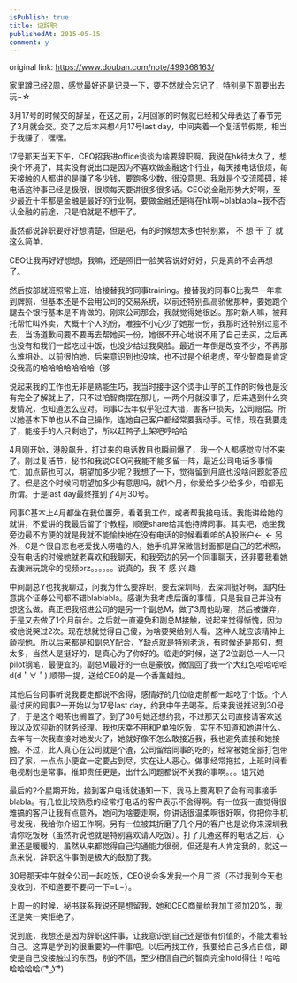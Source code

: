 ```yaml
---
isPublish: true
title: 记辞职
publishedAt: 2015-05-15
comment: y
---
```


original link: https://www.douban.com/note/499368163/

家里蹲已经2周，感觉最好还是记录一下，要不然就会忘记了，特别是下周要出去玩~☆

3月17号的时候交的辞呈，在这之前，2月回家的时候就已经和父母表达了春节完了3月就会交。交了之后本来想4月17号last day，中间夹着一个复活节假期，相当于我赚了，嘿嘿。

17号那天当天下午，CEO招我进office谈谈为啥要辞职啊，我说在hk待太久了，想换个环境了，其实没有说出口是因为不喜欢做金融这个行业，每天接电话很烦，每天接触的人都讲的是赚了多少钱，要跑多少数，很没意思。我就是个交流障碍，接电话这种事已经是极限，很烦每天要讲很多很多话。CEO说金融形势大好啊，至少最近十年都是金融是最好的行业啊，要做金融还是得在hk啊~blablabla~我不否认金融的前途，只是咱就是不想干了。

虽然都说辞职要好好想清楚，但是吧，有的时候想太多也特别累，
不 想 干 了
就这么简单。

CEO让我再好好想想，我嘛，还是照旧一脸笑容说好好好，只是真的不会再想了。

然后按部就班照常上班，给接替我的同事training。接替我的同事C比我早一年拿到牌照，但基本还是不会用公司的交易系统，以前还特别孤高骄傲那种，要她跑个腿去个银行基本是不肯做的。刚来公司那会，我就觉得她很凶。那时新人嘛，被拜托帮忙叫外卖，大概十个人的份，唯独不小心少了她那一份，我那时还特别过意不去，当场道歉问要不要再去帮她买一份，她很不开心地说不用了自己去买，之后再也没有和我们一起吃过中饭，也没少给过我臭脸。最近一年倒是改变不少，不再那么难相处。以前很怕她，后来意识到也没啥，也不过是个纸老虎，至少智商是肯定没我高的哈哈哈哈哈哈哈（够

说起来我的工作也无非是熟能生巧，我当时接手这个烫手山芋的工作的时候也是没有完全了解就上了，只不过咱智商摆在那儿，一两个月就没事了，后来遇到什么突发情况，也知道怎么应对。同事C去年似乎犯过大错，害客户损失，公司赔偿。所以她基本下单也从不自己操作，连她自己客户都经常要我动手。可惜，现在我要走了，能接手的人只剩她了，所以赶鸭子上架吧哼哈哈

4月刚开始，港股飙升，打过来的电话数目也瞬间爆了，我一个人都感觉应付不来了。刚过复活节，秘书和我说CEO问我能不能多留一阵，最近公司电话多事情忙，加点薪也可以，期望加多少呢？我想了一下，觉得留到月底也没啥问题就答应了。但是这个时候问期望加多少有意思吗，就1个月，你爱给多少给多少，咱都无所谓。于是last day最终推到了4月30号。

同事C基本上4月都坐在我位置旁，看着我工作，或者帮我接电话。我能讲给她的就讲，不爱讲的我最后留了个教程，顺便share给其他持牌同事。其实吧，她坐我旁边最不方便的就是我就不能愉快地在没有电话的时候看看咱的A股账户←\_← 另外，C是个很自恋也老爱找人唠嗑的人，她手机屏保微信封面都是自己的艺术照，没有电话的时候她就老喜欢和我聊天，和我旁边的另一个同事聊天，还非要我看她去澳洲玩跳伞的视频orz。。。。。。说真的，我 不 感 兴 趣

中间副总Y也找我聊过，问我为什么要辞职，要去深圳吗，去深圳挺好啊，国内任意挑个证券公司都不错blablabla。感谢为我考虑后面的事情，只是我自己并没有想这么做。真正把我招进公司的是另一个副总M，做了3周他助理，然后被嫌弃，于是又去做了1个月前台。之后就一直避免和副总M接触，说起来觉得惭愧，因为被他说哭过2次。现在想就觉得自己傻，为啥要哭给别人看。这种人就应该精神上藐视他。所以后来都是和副总Y配合，Y缺点就是特别老派，有时候还是那句，想太多，当然人是挺好的，是真心为了你好的。临走的时候，送了2位副总一人一只pilot钢笔，最便宜的。副总M最好的一点是豪放，微信回了我一个大红包哈哈哈哈d(d＇∀＇) 顺带一提，送给CEO的是一个香薰蜡烛。

其他后台同事听说我要走都说不舍得，感情好的几位临走前都一起吃了个饭。个人最讨厌的同事P一开始以为17号last day，约我中午去喝茶。后来我说推迟到30号了，于是这个喝茶也搁置了。到了30号她还想约我，不过那天公司直接请客欢送我以及欢迎新的财务经理。我也庆幸不用和P单独吃饭，实在不知道和她讲什么。去年有一次我直接对她发火了，她就好像不怎么敢接近我，我也避免直接和她接触。不过，此人真心在公司就是个渣，公司留给同事的吃的，经常被她全部打包带回了家，一点点小便宜一定要占到尽，实在让人恶心。做事经常拖拉，上班时间看电视剧也是常事。推卸责任更是，出什么问题都说不关我的事啊。。。诅咒她

最后的2个星期开始，接到客户电话就通知一下，我马上要离职了会有同事接手blabla。有几位比较熟悉的经常打电话的客户表示不舍得啊。有一位我一直觉得很难搞的客户让我有点意外，她问为啥要走啊，你讲话很温柔啊很好啊，你把你手机号发我，我给你介绍工作啊。另有一位被其折磨了几个月的客户也是说你来深圳我请你吃饭呀（虽然听说他就是特别喜欢请人吃饭）。打了几通这样的电话之后，心里还是暖暖的，虽然从来都觉得自己沟通能力很弱，但还是有人肯定我的，就这一点来说，辞职这件事倒是极大的鼓励了我。

30号那天中午就全公司一起吃饭，CEO说会多发我一个月工资（不过我到今天也没收到，不知道要不要问一下=L=）。

上周一的时候，秘书联系我说还是想留我，她和CEO商量给我加工资加20%，我还是笑一笑拒绝了。

说到底，我想还是因为辞职这件事，让我意识到自己还是很有价值的，不能太看轻自己。这算是学到的很重要的一件事吧。以后再找工作，我要给自己多点自信，即使是自己没接触过的东西，别的不信，至少相信自己的智商完全hold得住！哈哈哈哈哈哈( ͡° ͜ʖ ͡°)
